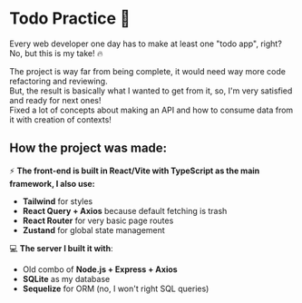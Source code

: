# Todo Practice 📑

Every web developer one day has to make at least one "todo app", right? No, but this is my take! :fire:

The project is way far from being complete, it would need way more code refactoring and reviewing.<br>
But, the result is basically what I wanted to get from it, so, I'm very satisfied and ready for next ones!<br>
Fixed a lot of concepts about making an API and how to consume data from it with creation of contexts!   

## How the project was made:
:zap: **The front-end is built in React/Vite with TypeScript as the main framework, I also use:**
- **Tailwind** for styles
- **React Query + Axios** because default fetching is trash
- **React Router** for very basic page routes
- **Zustand** for global state management


💻 **The server I built it with**:
- Old combo of **Node.js + Express + Axios**
- **SQLite** as my database
- **Sequelize** for ORM (no, I won't right SQL queries)
